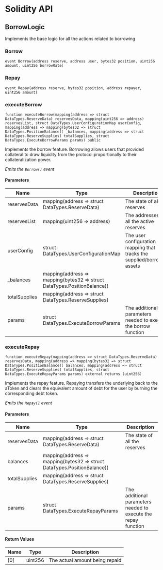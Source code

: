 # Solidity API

## BorrowLogic

Implements the base logic for all the actions related to borrowing

### Borrow

```solidity
event Borrow(address reserve, address user, bytes32 position, uint256 amount, uint256 borrowRate)
```

### Repay

```solidity
event Repay(address reserve, bytes32 position, address repayer, uint256 amount)
```

### executeBorrow

```solidity
function executeBorrow(mapping(address => struct DataTypes.ReserveData) reservesData, mapping(uint256 => address) reservesList, struct DataTypes.UserConfigurationMap userConfig, mapping(address => mapping(bytes32 => struct DataTypes.PositionBalance)) _balances, mapping(address => struct DataTypes.ReserveSupplies) totalSupplies, struct DataTypes.ExecuteBorrowParams params) public
```

Implements the borrow feature. Borrowing allows users that provided collateral to draw liquidity from the
protocol proportionally to their collateralization power.

_Emits the `Borrow()` event_

#### Parameters

| Name | Type | Description |
| ---- | ---- | ----------- |
| reservesData | mapping(address &#x3D;&gt; struct DataTypes.ReserveData) | The state of all the reserves |
| reservesList | mapping(uint256 &#x3D;&gt; address) | The addresses of all the active reserves |
| userConfig | struct DataTypes.UserConfigurationMap | The user configuration mapping that tracks the supplied/borrowed assets |
| _balances | mapping(address &#x3D;&gt; mapping(bytes32 &#x3D;&gt; struct DataTypes.PositionBalance)) |  |
| totalSupplies | mapping(address &#x3D;&gt; struct DataTypes.ReserveSupplies) |  |
| params | struct DataTypes.ExecuteBorrowParams | The additional parameters needed to execute the borrow function |

### executeRepay

```solidity
function executeRepay(mapping(address => struct DataTypes.ReserveData) reservesData, mapping(address => mapping(bytes32 => struct DataTypes.PositionBalance)) balances, mapping(address => struct DataTypes.ReserveSupplies) totalSupplies, struct DataTypes.ExecuteRepayParams params) external returns (uint256)
```

Implements the repay feature. Repaying transfers the underlying back to the aToken and clears the
equivalent amount of debt for the user by burning the corresponding debt token.

_Emits the `Repay()` event_

#### Parameters

| Name | Type | Description |
| ---- | ---- | ----------- |
| reservesData | mapping(address &#x3D;&gt; struct DataTypes.ReserveData) | The state of all the reserves |
| balances | mapping(address &#x3D;&gt; mapping(bytes32 &#x3D;&gt; struct DataTypes.PositionBalance)) |  |
| totalSupplies | mapping(address &#x3D;&gt; struct DataTypes.ReserveSupplies) |  |
| params | struct DataTypes.ExecuteRepayParams | The additional parameters needed to execute the repay function |

#### Return Values

| Name | Type | Description |
| ---- | ---- | ----------- |
| [0] | uint256 | The actual amount being repaid |

